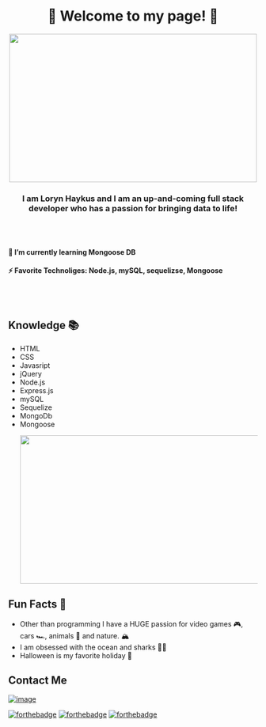 ###  <h1 align='center'> 🖤 Welcome to my page! 🖤</h1>

<p align="center">
  <img width="500" height="300" src="https://media2.giphy.com/media/107gPMgIBBleA8/giphy.gif">
</p>

<h3 align='center'> I am Loryn Haykus and I am an up-and-coming full stack developer who has a passion for bringing data to life! </h3>







<br>
<br>

<h4 align='left'> 🌱 I’m currently learning Mongoose DB </h4>
<h4> ⚡ Favorite Technoliges: Node.js, mySQL, sequelizse, Mongoose </h4>


<br>
<br>


<h2> Knowledge 📚 </h2>
<ul>
    <li>  HTML </li>
    <li>  CSS </li>
    <li> Javasript </li>
    <li> jQuery  </li>
    <li> Node.js </li>
    <li> Express.js </li>
    <li> mySQL</li>
    <li> Sequelize </li>
    <li> MongoDb </li>
    <li> Mongoose </li>
  
  <p align='center'>
  <img width="500" height="300" src="https://juniusjohnson.files.wordpress.com/2014/10/tumblr_lqs0lrkm4f1r21cyxo2_500.gif?w=392">
</p>

</ul>







## Fun Facts 🔮
  *  Other than programming I have a HUGE passion for video games 🎮, cars 🏎️, animals 🐺 and nature. 🏔️
  *  I am obsessed with the ocean and sharks 🦈🐠
  *  Halloween is my favorite holiday 👻

## Contact Me

[![image](https://logodix.com/logo/79688.ico)](https://github.com/lhaykus)


[![forthebadge](https://forthebadge.com/images/badges/built-with-love.svg)](https://forthebadge.com)
[![forthebadge](https://forthebadge.com/images/badges/winter-is-coming.svg)](https://forthebadge.com)
[![forthebadge](https://forthebadge.com/images/badges/powered-by-black-magic.svg)](https://forthebadge.com)







<!--
**lhaykus/lhaykus** is a ✨ _special_ ✨ repository because its `README.md` (this file) appears on your GitHub profile.

Here are some ideas to get you started:

- 🔭 I’m currently working on ...
- 🌱 I’m currently learning ...
- 👯 I’m looking to collaborate on ...
- 🤔 I’m looking for help with ...
- 💬 Ask me about ...
- 📫 How to reach me: ...
- 😄 Pronouns: ...
- ⚡ Fun fact: ...
-->
